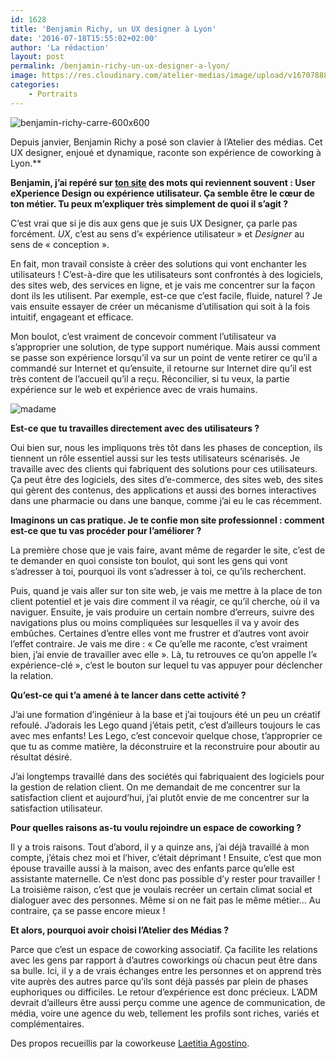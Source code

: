 ```yaml
---
id: 1628
title: 'Benjamin Richy, un UX designer à Lyon'
date: '2016-07-18T15:55:02+02:00'
author: 'La rédaction'
layout: post
permalink: /benjamin-richy-un-ux-designer-a-lyon/
image: https://res.cloudinary.com/atelier-medias/image/upload/v1670788859/blog/ln8mdzesmqtettmi3xot.jpg
categories:
    - Portraits
---
```


![benjamin-richy-carre-600x600](https://res.cloudinary.com/atelier-medias/image/upload/v1670788859/blog/ln8mdzesmqtettmi3xot.jpg)

Depuis janvier, Benjamin Richy a posé son clavier à l’Atelier des médias. Cet UX designer, enjoué et dynamique, raconte son expérience de coworking à Lyon.**

**Benjamin, j’ai repéré sur [ton site](https://usermood.net/ben/) des mots qui reviennent souvent : User eXperience Design ou expérience utilisateur. Ça semble être le cœur de ton métier. Tu peux m’expliquer très simplement de quoi il s’agit ?**

C’est vrai que si je dis aux gens que je suis UX Designer, ça parle pas forcément. *UX*, c’est au sens d’« expérience utilisateur » et *Designer* au sens de « conception ».

En fait, mon travail consiste à créer des solutions qui vont enchanter les utilisateurs ! C’est-à-dire que les utilisateurs sont confrontés à des logiciels, des sites web, des services en ligne, et je vais me concentrer sur la façon dont ils les utilisent. Par exemple, est-ce que c’est facile, fluide, naturel ? Je vais ensuite essayer de créer un mécanisme d’utilisation qui soit à la fois intuitif, engageant et efficace.

Mon boulot, c’est vraiment de concevoir comment l’utilisateur va s’approprier une solution, de type support numérique. Mais aussi comment se passe son expérience lorsqu’il va sur un point de vente retirer ce qu’il a commandé sur Internet et qu’ensuite, il retourne sur Internet dire qu’il est très content de l’accueil qu’il a reçu. Réconcilier, si tu veux, la partie expérience sur le web et expérience avec de vrais humains.

![madame](https://res.cloudinary.com/atelier-medias/image/upload/v1670788860/blog/vi2u9rloqbqtqih4jssw.jpg)

**Est-ce que tu travailles directement avec des utilisateurs ?**

Oui bien sur, nous les impliquons très tôt dans les phases de conception, ils tiennent un rôle essentiel aussi sur les tests utilisateurs scénarisés. Je travaille avec des clients qui fabriquent des solutions pour ces utilisateurs. Ça peut être des logiciels, des sites d’e-commerce, des sites web, des sites qui gèrent des contenus, des applications et aussi des bornes interactives dans une pharmacie ou dans une banque, comme j’ai eu le cas récemment.

**Imaginons un cas pratique. Je te confie mon site professionnel : comment est-ce que tu vas procéder pour l’améliorer ?**

La première chose que je vais faire, avant même de regarder le site, c’est de te demander en quoi consiste ton boulot, qui sont les gens qui vont s’adresser à toi, pourquoi ils vont s’adresser à toi, ce qu’ils recherchent.

Puis, quand je vais aller sur ton site web, je vais me mettre à la place de ton client potentiel et je vais dire comment il va réagir, ce qu’il cherche, où il va naviguer. Ensuite, je vais produire un certain nombre d’erreurs, suivre des navigations plus ou moins compliquées sur lesquelles il va y avoir des embûches. Certaines d’entre elles vont me frustrer et d’autres vont avoir l’effet contraire. Je vais me dire : « Ce qu’elle me raconte, c’est vraiment bien, j’ai envie de travailler avec elle ». Là, tu retrouves ce qu’on appelle l’« expérience-clé », c’est le bouton sur lequel tu vas appuyer pour déclencher la relation.

**Qu’est-ce qui t’a amené à te lancer dans cette activité ?**

J’ai une formation d’ingénieur à la base et j’ai toujours été un peu un créatif refoulé. J’adorais les Lego quand j’étais petit, c’est d’ailleurs toujours le cas avec mes enfants! Les Lego, c’est concevoir quelque chose, t’approprier ce que tu as comme matière, la déconstruire et la reconstruire pour aboutir au résultat désiré.

J’ai longtemps travaillé dans des sociétés qui fabriquaient des logiciels pour la gestion de relation client. On me demandait de me concentrer sur la satisfaction client et aujourd’hui, j’ai plutôt envie de me concentrer sur la satisfaction utilisateur.

**Pour quelles raisons as-tu voulu rejoindre un espace de coworking ?**

Il y a trois raisons. Tout d’abord, il y a quinze ans, j’ai déjà travaillé à mon compte, j’étais chez moi et l’hiver, c’était déprimant ! Ensuite, c’est que mon épouse travaille aussi à la maison, avec des enfants parce qu’elle est assistante maternelle. Ce n’est donc pas possible d’y rester pour travailler ! La troisième raison, c’est que je voulais recréer un certain climat social et dialoguer avec des personnes. Même si on ne fait pas le même métier… Au contraire, ça se passe encore mieux !

**Et alors, pourquoi avoir choisi l’Atelier des Médias ?**

Parce que c’est un espace de coworking associatif. Ça facilite les relations avec les gens par rapport à d’autres coworkings où chacun peut être dans sa bulle. Ici, il y a de vrais échanges entre les personnes et on apprend très vite auprès des autres parce qu’ils sont déjà passés par plein de phases euphoriques ou difficiles. Le retour d’expérience est donc précieux. L’ADM devrait d’ailleurs être aussi perçu comme une agence de communication, de média, voire une agence du web, tellement les profils sont riches, variés et complémentaires.

Des propos recueillis par la coworkeuse [Laetitia Agostino](/laetitia-agostino-a-cree-son-activite-en-coworking/).
